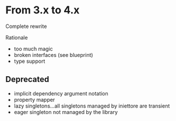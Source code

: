 # From 3.x to 4.x

Complete rewrite

Rationale
- too much magic
- broken interfaces (see blueprint)
- type support

## Deprecated

- implicit dependency argument notation
- property mapper
- lazy singletons...all singletons managed by iniettore are transient
- eager singleton not managed by the library

